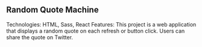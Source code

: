 ## Random Quote Machine
Technologies: HTML, Sass, React
Features: This project is a web application that displays a random quote on each refresh or button click. Users can share the quote on Twitter.
